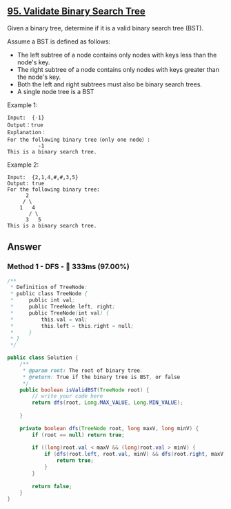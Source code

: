## [95. Validate Binary Search Tree](https://www.lintcode.com/problem/validate-binary-search-tree/description?_from=ladder&&fromId=130)

Given a binary tree, determine if it is a valid binary search tree (BST).

Assume a BST is defined as follows:

- The left subtree of a node contains only nodes with keys less than the node's key.
- The right subtree of a node contains only nodes with keys greater than the node's key.
- Both the left and right subtrees must also be binary search trees.
- A single node tree is a BST

Example 1:

```
Input:  {-1}
Output：true
Explanation：
For the following binary tree（only one node）:
	      -1
This is a binary search tree.
```

Example 2:

```
Input:  {2,1,4,#,#,3,5}
Output: true
For the following binary tree:
	  2
	 / \
	1   4
	   / \
	  3   5
This is a binary search tree.
```

## Answer
### Method 1 - DFS - :rabbit: 333ms (97.00%)

```java
/**
 * Definition of TreeNode:
 * public class TreeNode {
 *     public int val;
 *     public TreeNode left, right;
 *     public TreeNode(int val) {
 *         this.val = val;
 *         this.left = this.right = null;
 *     }
 * }
 */

public class Solution {
    /**
     * @param root: The root of binary tree.
     * @return: True if the binary tree is BST, or false
     */
    public boolean isValidBST(TreeNode root) {
        // write your code here
        return dfs(root, Long.MAX_VALUE, Long.MIN_VALUE);
        
    }
    
    private boolean dfs(TreeNode root, long maxV, long minV) {
        if (root == null) return true;
        
        if ((long)root.val < maxV && (long)root.val > minV) {
            if (dfs(root.left, root.val, minV) && dfs(root.right, maxV, root.val)) {
                return true;
            }
        }
        
        return false;
    }
}
```

